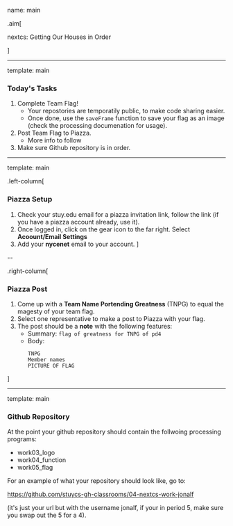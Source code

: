 name: main

.aim[<div>
nextcs: Getting Our Houses in Order
</div>]


---
template: main

### Today's Tasks
1. Complete Team Flag!
   - Your repostories are temporatily public, to make code sharing easier.
   - Once done, use the `saveFrame` function to save your flag as an image (check the processing documenation for usage).
2. Post Team Flag to Piazza.
   - More info to follow
3. Make sure Github repository is in order.

---
template: main

.left-column[
### Piazza Setup
1. Check your stuy.edu email for a piazza invitation link, follow the link (if you have a piazza account already, use it).
2. Once logged in, click on the gear icon to the far right. Select __Acoount/Email Settings__
3. Add your __nycenet__ email to your account.
]

--

.right-column[
### Piazza Post
1. Come up with a __Team Name Portending Greatness__ (TNPG) to equal the magesty of your team flag.
2. Select one representative to make a post to Piazza with your flag.
3. The post should be a __note__ with the following features:
   - Summary: `flag of greatness for TNPG of pd4`
   - Body:
        ```
        TNPG
        Member names
        PICTURE OF FLAG
        ```
]

---
template: main

### Github Repository
At the point your github repository should contain the follwoing processing programs:
- work03_logo
- work04_function
- work05_flag

For an example of what your repository should look like, go to:

<https://github.com/stuycs-gh-classrooms/04-nextcs-work-jonalf>

(it's just your url but with the username jonalf, if your in period 5, make sure you swap out the 5 for a 4).
